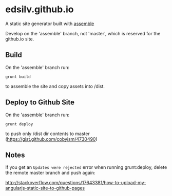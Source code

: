 edsilv.github.io
===================

A static site generator built with [assemble](http://assemble.io)

Develop on the 'assemble' branch, not 'master', which is reserved for the github.io site.

## Build

On the 'assemble' branch run:

`grunt build`

to assemble the site and copy assets into /dist.

## Deploy to Github Site

On the 'assemble' branch run:

`grunt deploy`

to push only /dist dir contents to master (https://gist.github.com/cobyism/4730490)

## Notes

If you get an `Updates were rejected` error when running grunt:deploy, delete the remote master branch and push again:

http://stackoverflow.com/questions/17643381/how-to-upload-my-angularjs-static-site-to-github-pages